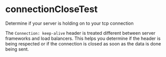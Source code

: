 # connectionCloseTest
Determine if your server is holding on to your tcp connection

The `Connection: keep-alive` header is treated different between server frameworks and load balancers. This helps you determine if the header is being respected or if the connection is closed as soon as the data is done being sent.
